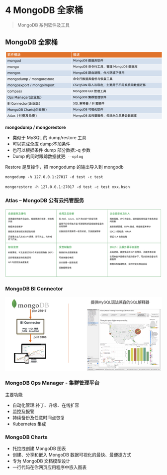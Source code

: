 # **4 MongoDB 全家桶**

> MongoDB 系列软件及工具

## **MongoDB 全家桶**

![Alt Image Text](../images/mon2_4_1.png "Body image")

**mongodump / mongorestore**

* 类似于 MySQL 的 dump/restore 工具
* 可以完成全库 dump:不加条件
* 也可以根据条件 dump 部分数据:-q 参数
* Dump 的同时跟踪数据就更: `--oplog`

Restore 是反操作，把 mongodump 的输出导入到 mongodb

```
mongodump -h 127.0.0.1:27017 -d test -c test 

mongorestore -h 127.0.0.1:27017 -d test -c test xxx.bson
```

### **Atlas – MongoDB 公有云托管服务**

![Alt Image Text](../images/mon2_4_2.png "Body image")

### **MongoDB BI Connector**

![Alt Image Text](../images/mon2_4_3.png "Body image")

### **MongoDB Ops Manager - 集群管理平台**

主要功能

* 自动化管理:补丁、升级、在线扩容 
* 监控及报警
* 持续备份及任意时间点恢复
* Kubernetes 集成

### **MongoDB Charts**

* 托拉拽创建 MongoDB 图表
* 创建、分享和嵌入 MongoDB 数据可视化的最快、最便捷方式
* 专为 MongoDB 文档模型设计
* 一行代码在你网页应用程序中嵌入图表
